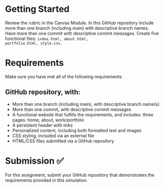 # Getting Started

Review the rubric in the Canvas Module.
In this GitHub repository include more than one branch (including main) with descriptive branch names.
Have more than one commit with descriptive commit messages.
Create five functional files: <code>index.html, about.html, portfolio.html, style.css.</code>

# Requirements

Make sure you have met all of the following requirements:

## GitHub repository, with:
- More than one branch (including main), with descriptive branch name(s)
- More than one commit, with descriptive commit messages
- A functional website that fulfills the requirements, and includes:
three pages: home, about, work/portfolio
- A persistent header with links
- Personalized content, including both formatted text and images
- CSS styling, included via an external file
- HTML/CSS files submitted via a GitHub repository

# Submission ✅

For this assignment, submit your GitHub repository that demonstrates the requirements provided in this simulation. 
